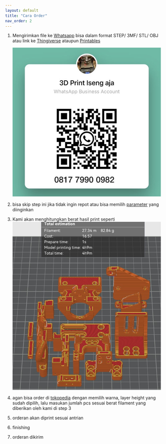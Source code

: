 ```yaml
---
layout: default
title: "Cara Order"
nav_order: 2
---
```


1. Mengirimkan file ke [Whatsapp](https://wa.me/message/CYHQT7FFRGG3C1) bisa dalam format STEP/ 3MF/ STL/ OBJ atau link ke [Thingiverse](thingiverse.com) ataupun [Printables](printables.com)

   ![](./images/whatsapp.jpg)
   
2. bisa skip step ini jika tidak ingin repot atau bisa memilih [parameter](./parameter.md) yang diinginkan
3. Kami akan menghitungkan berat hasil print seperti
   ![](./images/slicer.jpg)
4. agan bisa order di [tokopedia](https://tokopedia.link/dJQMcHJHPyb) dengan memilih warna, layer height yang sudah dipilih, lalu masukan jumlah pcs sesuai berat filament yang diberikan oleh kami di step 3
5. orderan akan diprint sesuai antrian
6. finishing
7. orderan dikirim
   
